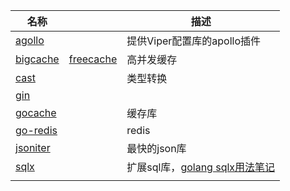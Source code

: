 

| 名称                                                         |                                                   | 描述                                                         |
| ------------------------------------------------------------ | ------------------------------------------------- | ------------------------------------------------------------ |
| [agollo](https://github.com/shima-park/agollo)               |                                                   | 提供Viper配置库的apollo插件                                  |
| [bigcache](https://github.com/allegro/bigcache)              | [freecache](https://github.com/coocood/freecache) | 高并发缓存                                                   |
| [cast](github.com/spf13/cast)                                |                                                   | 类型转换                                                     |
| [gin](https://github.com/gin-gonic/gin)                      |                                                   |                                                              |
| [gocache](https://mp.weixin.qq.com/s/eIVSSBmKXouVvhsTAvheCA) |                                                   | 缓存库                                                       |
| [go-redis](https://github.com/go-redis/redis)                |                                                   | redis                                                        |
| [jsoniter](http://jsoniter.com/)                             |                                                   | 最快的json库                                                 |
| [sqlx](https://github.com/jmoiron/sqlx)                      |                                                   | 扩展sql库，[golang sqlx用法笔记](https://blog.csdn.net/westhod/article/details/81205758) |
|                                                              |                                                   |                                                              |

